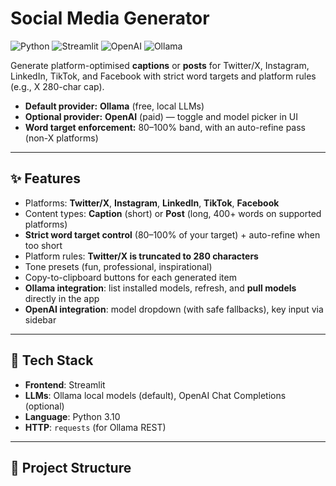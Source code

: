 # Social Media Generator

![Python](https://img.shields.io/badge/Python-3.10+-blue)
![Streamlit](https://img.shields.io/badge/Streamlit-1.31%2B-ff4b4b)
![OpenAI](https://img.shields.io/badge/OpenAI-API-00a37d)
![Ollama](https://img.shields.io/badge/Ollama-Local%20LLM-2b90d9)

Generate platform-optimised **captions** or **posts** for Twitter/X, Instagram, LinkedIn, TikTok, and Facebook with strict word targets and platform rules (e.g., X 280-char cap).  
- **Default provider:** **Ollama** (free, local LLMs)  
- **Optional provider:** **OpenAI** (paid) — toggle and model picker in UI  
- **Word target enforcement:** 80–100% band, with an auto-refine pass (non-X platforms)

---

## ✨ Features

- Platforms: **Twitter/X**, **Instagram**, **LinkedIn**, **TikTok**, **Facebook**
- Content types: **Caption** (short) or **Post** (long, 400+ words on supported platforms)
- **Strict word target control** (80–100% of your target) + auto-refine when too short
- Platform rules: **Twitter/X is truncated to 280 characters**
- Tone presets (fun, professional, inspirational)
- Copy-to-clipboard buttons for each generated item
- **Ollama integration**: list installed models, refresh, and **pull models** directly in the app
- **OpenAI integration**: model dropdown (with safe fallbacks), key input via sidebar

---

## 🧰 Tech Stack

- **Frontend**: Streamlit
- **LLMs**: Ollama local models (default), OpenAI Chat Completions (optional)
- **Language**: Python 3.10
- **HTTP**: `requests` (for Ollama REST)

---

## 📁 Project Structure

